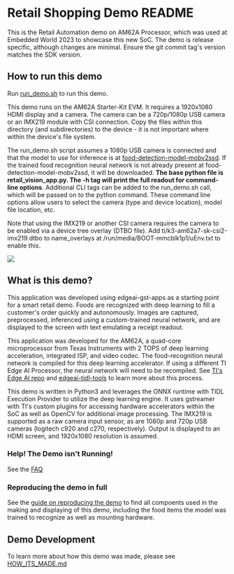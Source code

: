 # Retail Shopping Demo README

This is the Retail Automation demo on AM62A Processor, which was used at Embedded World 2023 to showcase this new SoC. The demo is release specific, although changes are minimal. Ensure the git commit tag's version matches the SDK version. 

## How to run this demo

Run [run_demo.sh](./run_demo.sh) to run this demo. 

This demo runs on the AM62A Starter-Kit EVM. It requires a 1920x1080 HDMI display and a camera. The camera can be a 720p/1080p USB camera or an IMX219 module with CSI connection. Copy the files within this directory (and subdirectories) to the device - it is not important where within the device's file system. 

The run_demo.sh script assumes a 1080p USB camera is connected and that the model to use for inference is at [food-detection-model-mobv2ssd](./food-detection-model-mobv2ssd). If the trained food recognition neural network is not already present at food-detection-model-mobv2ssd, it will be downloaded. **The base python file is retail_vision_app.py. The -h tag will print the full readout for command-line options**. Additional CLI tags can be added to the run_demo.sh call, which will be passed on to the python command. These command line options allow users to select the camera (type and device location), model file location, etc.

Note that using the IMX219 or another CSI camera requires the camera to be enabled via a device tree overlay (DTBO file). Add ti/k3-am62a7-sk-csi2-imx219.dtbo to name_overlays at /run/media/BOOT-mmcblk1p1/uEnv.txt to enable this.

![](./doc/demo-at-EW.gif)


## What is this demo?

This application was developed using edgeai-gst-apps as a starting point for a smart retail demo. Foods are recognized with deep learning to fill a customer's order quickly and autonomously. Images are captured, preprocessed, inferenced using a custom-trained neural network, and are displayed to the screen with text emulating a receipt readout.

This application was developed for the AM62A, a quad-core microprocessor from Texas Instruments with 2 TOPS of deep learning acceleration, integrated ISP, and video codec. The food-recognition neural network is compiled for this deep learning accelerator. If using a different TI Edge AI Processor, the neural network will need to be recompiled. See [TI's Edge AI repo](https://github.com/TexasInstruments/edgeai/blob/master/readme_models.md) and [edgeai-tidl-tools](https://github.com/TexasInstruments/edgeai-tidl-tools) to learn more about this process.

This demo is written in Python3 and leverages the ONNX runtime with TIDL Execution Provider to utilize the deep learning engine. It uses gstreamer with TI's custom plugins for accessing hardware accelerators within the SoC as well as OpenCV for additional image processing. The IMX219 is supported as a raw camera input sensor, as are 1080p and 720p USB cameras (logitech c920 and c270, respectively). Output is displayed to an HDMI screen, and 1920x1080 resolution is assumed. 

### Help! The Demo isn't Running!

See the [FAQ](./doc/FAQ.md) 

### Reproducing the demo in full 

See the [guide on reproducing the demo](./doc/REPRODUCE.md) to find all compoents used in the making and displaying of this demo, including the food items the model was trained to recognize as well as mounting hardware.


## Demo Development

To learn more about how this demo was made, please see [HOW_ITS_MADE.md](./doc/HOW_ITS_MADE.md)